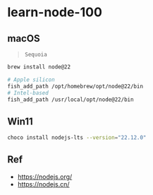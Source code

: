 # learn-node-100

## macOS

> `Sequoia`

```bash
brew install node@22

# Apple silicon
fish_add_path /opt/homebrew/opt/node@22/bin
# Intel-based
fish_add_path /usr/local/opt/node@22/bin
```



## Win11

```bash
choco install nodejs-lts --version="22.12.0"
```



## Ref

* <https://nodejs.org/>
* <https://nodejs.cn/>